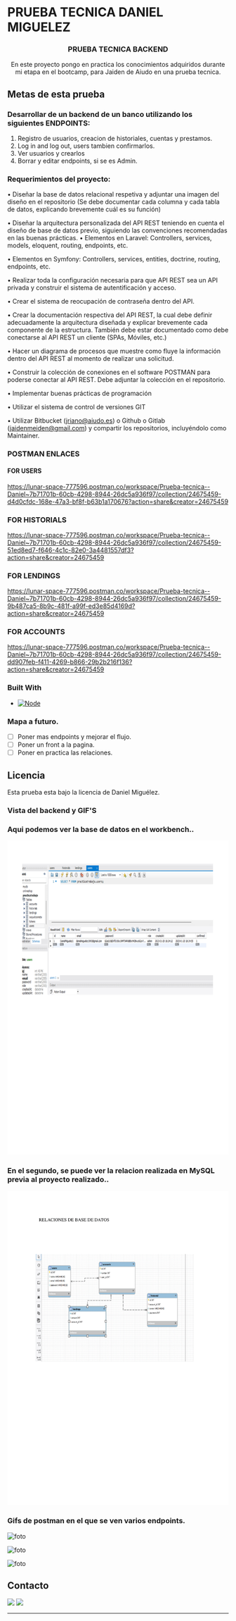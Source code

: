# PRUEBA TECNICA DANIEL MIGUELEZ

<h3 align="center">PRUEBA TECNICA BACKEND</h3>

<p align="center">En este proyecto pongo en practica los conocimientos adquiridos durante mi etapa en el bootcamp, para Jaiden de Aiudo en una prueba tecnica.</p>

## Metas de esta prueba

### Desarrollar de un backend de un banco utilizando los siguientes ENDPOINTS:

<objectives>
  <ol>
    <li>Registro de usuarios, creacion de historiales, cuentas y prestamos.</li>
    <li>Log in and log out, users tambien confirmarlos.</a></li>
    <li>Ver usuarios y crearlos</li>
    <li>Borrar y editar endpoints, si se es Admin.</a></li>
  </ol>
</objectives>

### Requerimientos del proyecto:


• Diseñar la base de datos relacional respetiva y adjuntar una imagen del diseño en el
repositorio (Se debe documentar cada columna y cada tabla de datos, explicando
brevemente cuál es su función)

• Diseñar la arquitectura personalizada del API REST teniendo en cuenta el diseño de
base de datos previo, siguiendo las convenciones recomendadas en las buenas
prácticas.
• Elementos en Laravel: Controllers, services, models, eloquent, routing,
endpoints, etc.

• Elementos en Symfony: Controllers, services, entities, doctrine, routing,
endpoints, etc.

• Realizar toda la configuración necesaria para que API REST sea un API privada y
construir el sistema de autentificación y acceso.

• Crear el sistema de reocupación de contraseña dentro del API.

• Crear la documentación respectiva del API REST, la cual debe definir adecuadamente
la arquitectura diseñada y explicar brevemente cada componente de la estructura.
También debe estar documentado como debe conectarse al API REST un cliente (SPAs,
Móviles, etc.)

• Hacer un diagrama de procesos que muestre como fluye la información dentro del API
REST al momento de realizar una solicitud.

• Construir la colección de conexiones en el software POSTMAN para poderse conectar
al API REST. Debe adjuntar la colección en el repositorio.

• Implementar buenas prácticas de programación

• Utilizar el sistema de control de versiones GIT

• Utilizar Bitbucket (jriano@aiudo.es) o Github o Gitlab (jaidenmeiden@gmail.com) y
compartir los repositorios, incluyéndolo como Maintainer.

### POSTMAN ENLACES

#### FOR USERS 
https://lunar-space-777596.postman.co/workspace/Prueba-tecnica--Daniel~7b71701b-60cb-4298-8944-26dc5a936f97/collection/24675459-d4d0cfdc-168e-47a3-bf8f-b63b1a170676?action=share&creator=24675459

### FOR HISTORIALS
https://lunar-space-777596.postman.co/workspace/Prueba-tecnica--Daniel~7b71701b-60cb-4298-8944-26dc5a936f97/collection/24675459-51ed8ed7-f646-4c1c-82e0-3a4481557df3?action=share&creator=24675459

### FOR LENDINGS
https://lunar-space-777596.postman.co/workspace/Prueba-tecnica--Daniel~7b71701b-60cb-4298-8944-26dc5a936f97/collection/24675459-9b487ca5-8b9c-481f-a99f-ed3e85d4169d?action=share&creator=24675459

### FOR ACCOUNTS
https://lunar-space-777596.postman.co/workspace/Prueba-tecnica--Daniel~7b71701b-60cb-4298-8944-26dc5a936f97/collection/24675459-dd907feb-f411-4269-b866-29b2b216f136?action=share&creator=24675459

### Built With

- [![Node][node.js]][node.js-url]

### Mapa a futuro.

- [ ] Poner mas endpoints y mejorar el flujo.
- [ ] Poner un front a la pagina.
- [ ] Poner en practica las relaciones.

## Licencia

Esta prueba esta bajo la licencia de Daniel Miguélez.


### Vista del backend y GIF'S

### Aqui podemos ver la base de datos en el workbench..

![foto](assets/WORKBENCH-1.png)

### En el segundo, se puede ver la relacion realizada en MySQL previa al proyecto realizado..

![foto](assets/relaciones-1.png)

### Gifs de postman en el que se ven varios endpoints.

![foto](assets/Create_-Login-_-get-users.gif)

![foto](assets/Admin_-Create-account_-historial-_-lending%20(1).gif)

![foto](assets/Historial-created_-updated-and-deleted.gif)


## Contacto

<p align="center">

<a href = "mailto:danielmiguelez1993@gmail.com"><img src="https://img.shields.io/badge/-Gmail-%23333?style=for-the-badge&logo=gmail&logoColor=white" target="_blank"></a>
<a href="https://github.com/DanielMiguelez" target="_blank"><img src="https://img.shields.io/badge/-LinkedIn-%230077B5?style=for-the-badge&logo=linkedin&logoColor=white" target="_blank"></a> 
</p>

---

<!-- MARKDOWN LINKS & IMAGES -->
<!-- https://www.markdownguide.org/basic-syntax/#reference-style-links -->

[linkedin-shield]: https://img.shields.io/badge/-LinkedIn-black.svg?style=for-the-badge&logo=linkedin&colorB=555
[linkedin-url]: https://linkedin.com/in/sergiocano-dev
[product-screenshot]: images/screenshot.png
[Next.js]: https://img.shields.io/badge/next.js-000000?style=for-the-badge&logo=nextdotjs&logoColor=white
[Next-url]: https://nextjs.org/
[React.js]: https://img.shields.io/badge/React-20232A?style=for-the-badge&logo=react&logoColor=61DAFB
[React-url]: https://reactjs.org/
[Vue.js]: https://img.shields.io/badge/Vue.js-35495E?style=for-the-badge&logo=vuedotjs&logoColor=4FC08D
[Vue-url]: https://vuejs.org/
[Angular.io]: https://img.shields.io/badge/Angular-DD0031?style=for-the-badge&logo=angular&logoColor=white
[Angular-url]: https://angular.io/
[JWT]: https://img.shields.io/badge/JWT-black?style=for-the-badge&logo=JSON%20web%20tokens
[JWT-url]: https://jwt.io/
[Vercel]: https://img.shields.io/badge/vercel-%23000000.svg?style=for-the-badge&logo=vercel&logoColor=white
[Vercel-url]: https://vercel.com/
[MongoDB]: https://img.shields.io/badge/MongoDB-%234ea94b.svg?style=for-the-badge&logo=mongodb&logoColor=white
[MongoDB-url]: https://www.mongodb.com/es
[Express.js]: https://img.shields.io/badge/express.js-%23404d59.svg?style=for-the-badge&logo=express&logoColor=%2361DAFB
[Express.js-url]: https://expressjs.com/
[Node.JS]: https://img.shields.io/badge/node.js-6DA55F?style=for-the-badge&logo=node.js&logoColor=white
[Node.JS-url]: https://nodejs.org/en/
[SASS]: https://img.shields.io/badge/SASS-pink?style=for-the-badge&logo=SASS&logoColor=white
[SASS-url]: https://sass-lang.com/
[React]: https://img.shields.io/badge/React-219ebc?style=for-the-badge&logo=React&typoColor=fedcba&logoColor=white
[React-url]: https://es.reactjs.org/
[Postman]: https://img.shields.io/badge/Postman-FF6C37?style=for-the-badge&logo=postman&logoColor=white
[Postman-url]: https://www.postman.com/

